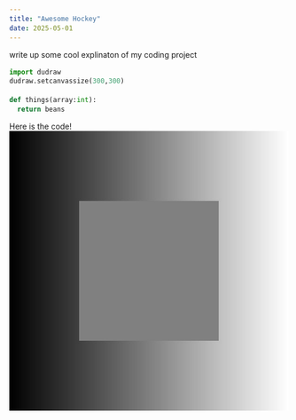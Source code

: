 ```yaml
---
title: "Awesome Hockey"
date: 2025-05-01
---
```


write up some cool explinaton of my coding project

```python
import dudraw
dudraw.setcanvassize(300,300)

def things(array:int):
  return beans

```

Here is the code!
![alt text](../assets/gradient.jpg)

